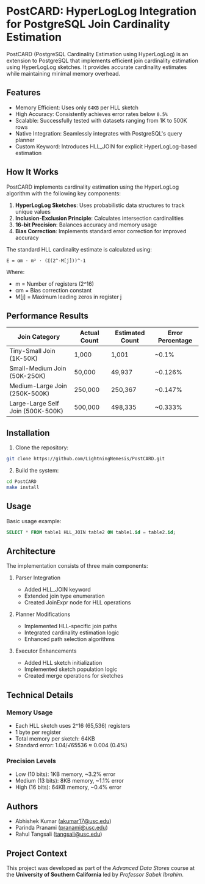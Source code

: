 # PostCARD: HyperLogLog Integration for PostgreSQL Join Cardinality Estimation

PostCARD (PostgreSQL Cardinality Estimation using HyperLogLog) is an extension to PostgreSQL that implements efficient join cardinality estimation using HyperLogLog sketches. It provides accurate cardinality estimates while maintaining minimal memory overhead.

## Features

- Memory Efficient: Uses only `64KB` per HLL sketch
- High Accuracy: Consistently achieves error rates below `0.5%`
- Scalable: Successfully tested with datasets ranging from 1K to 500K rows
- Native Integration: Seamlessly integrates with PostgreSQL's query planner
- Custom Keyword: Introduces HLL_JOIN for explicit HyperLogLog-based estimation

## How It Works

PostCARD implements cardinality estimation using the HyperLogLog algorithm with the following key components:

1. **HyperLogLog Sketches**: Uses probabilistic data structures to track unique values
2. **Inclusion-Exclusion Principle**: Calculates intersection cardinalities
3. **16-bit Precision**: Balances accuracy and memory usage
4. **Bias Correction**: Implements standard error correction for improved accuracy

The standard HLL cardinality estimate is calculated using:

```
E = αm · m² · (Σ(2^-M[j]))^-1
```
Where:
- m = Number of registers (2^16)
- αm = Bias correction constant
- M[j] = Maximum leading zeros in register j

## Performance Results

| Join Category | Actual Count | Estimated Count | Error Percentage |
|--------------|--------------|-----------------|------------------|
| Tiny-Small Join (1K-50K) | 1,000 | 1,001 | ~0.1% |
| Small-Medium Join (50K-250K) | 50,000 | 49,937 | ~0.126% |
| Medium-Large Join (250K-500K) | 250,000 | 250,367 | ~0.147% |
| Large-Large Self Join (500K-500K) | 500,000 | 498,335 | ~0.333% |


## Installation

1. Clone the repository:
```bash
git clone https://github.com/LightningNemesis/PostCARD.git
```

2. Build the system:
```bash
cd PostCARD
make install
```

## Usage

Basic usage example:
```sql
SELECT * FROM table1 HLL_JOIN table2 ON table1.id = table2.id;
```


## Architecture
The implementation consists of three main components:

1. Parser Integration
	- Added HLL_JOIN keyword
	- Extended join type enumeration
	- Created JoinExpr node for HLL operations

2. Planner Modifications
	- Implemented HLL-specific join paths
	- Integrated cardinality estimation logic
	- Enhanced path selection algorithms

3. Executor Enhancements
	- Added HLL sketch initialization
	- Implemented sketch population logic
	- Created merge operations for sketches


## Technical Details

### Memory Usage
- Each HLL sketch uses 2^16 (65,536) registers
- 1 byte per register
- Total memory per sketch: 64KB
- Standard error: 1.04/√65536 ≈ 0.004 (0.4%)

### Precision Levels

- Low (10 bits): 1KB memory, ~3.2% error
- Medium (13 bits): 8KB memory, ~1.1% error
- High (16 bits): 64KB memory, ~0.4% error

## Authors

- Abhishek Kumar (akumar17@usc.edu)
- Parinda Pranami (pranami@usc.edu)
- Rahul Tangsali (tangsali@usc.edu)

## Project Context
This project was developed as part of the *Advanced Data Stores* course at the **University of Southern California** led by *Professor Sabek Ibrahim*.